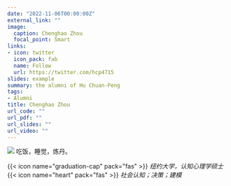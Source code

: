 ```yaml
---
date: "2022-11-06T00:00:00Z"
external_link: ""
image:
  caption: Chenghao Zhou
  focal_point: Smart
links:
- icon: twitter
  icon_pack: fab
  name: Follow
  url: https://twitter.com/hcp4715
slides: example
summary: the alumni of Hu Chuan-Peng
tags:
- Alumni
title: Chenghao Zhou
url_code: ""
url_pdf: ""
url_slides: ""
url_video: ""
---
```

![](images/zch.png)
吃饭，睡觉，炼丹。

{{< icon name="graduation-cap" pack="fas" >}} _纽约大学，认知心理学硕士_  
{{< icon name="heart" pack="fas" >}} _社会认知；决策；建模_  


